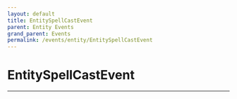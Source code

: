 ```yaml
---
layout: default
title: EntitySpellCastEvent
parent: Entity Events
grand_parent: Events
permalink: /events/entity/EntitySpellCastEvent
---
```


# EntitySpellCastEvent

---
